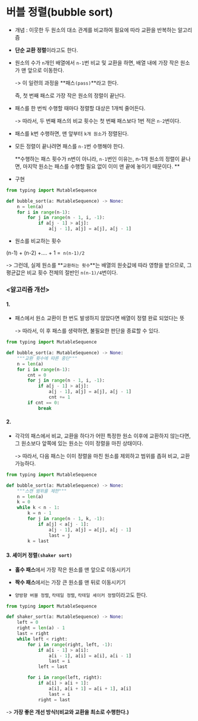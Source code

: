 # 버블 정렬(bubble sort)

- 개념 : 이웃한 두 원소의 대소 관계를 비교하여 필요에 따라 교환을 반복하는 알고리즘

- **단순 교환 정렬**이라고도 한다.

- 원소의 수가 `n`개인 배열에서 `n-1`번 비교 및 교환을 하면, 배열 내에 가장 작은 원소가 맨 앞으로 이동한다.

  -> 이 일련의 과정을 **패스`(pass)`**라고 한다.

  즉, 첫 번째 패스로 가장 작은 원소의 정렬이 끝난다.

- 패스를 한 번씩 수행할 때마다 정렬할 대상은 1개씩 줄어든다.

  -> 따라서, 두 번째 패스의 비교 횟수는 첫 번째 패스보다 1번 적은 `n-2`번이다.

- 패스를 k번 수행하면, 맨 앞부터 `k개 원소`가 정렬된다.

- 모든 정렬이 끝나려면 패스를 `n-1`번 수행해야 한다.

  **수행하는 패스 횟수가 n번이 아니라, `n-1`번인 이유는, n-1개 원소의 정렬이 끝나면, 마지막 원소는 패스를 수행할 필요 없이 이미 맨 끝에 놓이기 때문이다. **

- 구현

~~~python
from typing import MutableSequence

def bubble_sort(a: MutableSequence) -> None:
    n = len(a)
    for i in range(n-1):
        for j in range(n - 1, i, -1):
            if a[j - 1] > a[j]:
                a[j - 1], a[j] = a[j], a[j - 1]
~~~

- 원소를 비교하는 횟수

(n-1) + (n-2) +.... + 1 =` n(n-1)/2`

-> 그런데, 실제 원소를 **`교환하는 횟수`**는 배열의 원솟값에 따라 영향을 받으므로, 그 평균값은 비교 횟수 전체의 절반인 `n(n-1)/4`번이다.

### <알고리즘 개선>

#### 1. 

- 패스에서 원소 교환이 한 번도 발생하지 않았다면 배열이 정렬 완료 되었다는 뜻

  -> 따라서, 이 후 패스를 생략하면, 불필요한 판단을 종료할 수 있다.

~~~python
from typing import MutableSequence

def bubble_sort(a: MutableSequence) -> None:
    """교환 횟수에 따른 중단"""
    n = len(a)
    for i in range(n-1):
        cnt = 0
        for j in range(n - 1, i, -1):
            if a[j - 1] > a[j]:
                a[j - 1], a[j] = a[j], a[j - 1]
                cnt += 1
        if cnt == 0:
            break
~~~



#### 2.

- 각각의 패스에서 비교, 교환을 하다가 어떤 특정한 원소 이후에 교환하지 않는다면, 그 원소보다 앞쪽에 있는 원소는 이미 정렬을 마친 상태이다.

  -> 따라서, 다음 패스는 이미 정렬을 마친 원소를 제외하고 범위를 좁혀 비교, 교환 가능하다.

~~~python
from typing import MutableSequence

def bubble_sort(a: MutableSequence) -> None:
    """스캔 범위를 제한"""
    n = len(a)
    k = 0
    while k < n - 1:
        k = n - 1
        for j in range(n - 1, k, -1):
            if a[j] < a[j - 1]:
                a[j - 1], a[j] = a[j], a[j - 1]
                last = j
        k = last
~~~



#### 3. 셰이커 정렬`(shaker sort)`

- **홀수 패스**에서 가장 작은 원소를 맨 앞으로 이동시키기
- **짝수 패스**에서는 가장 큰 원소를 맨 뒤로 이동시키기

- `양방향 버블 정렬`, `칵테일 정렬`, `칵테일 셰이커 정렬`이라고도 한다.

~~~python
from typing import MutableSequence

def shaker_sort(a: MutableSequence) -> None:
    left = 0
    right = len(a) - 1
    last = right
    while left < right:
        for i in range(right, left, -1):
            if a[i - 1] > a[i]:
                a[i - 1], a[i] = a[i], a[i - 1]
                last = i
            left = last

        for i in range(left, right):
            if a[i] > a[i + 1]:
                a[i], a[i + 1] = a[i + 1], a[i]
                last = i
            right = last
~~~

-> **가장 좋은 개선 방식!(비교와 교환을 최소로 수행한다.)**